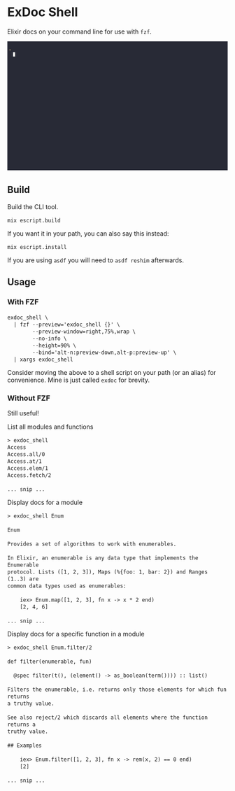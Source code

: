 # ExDoc Shell

Elixir docs on your command line for use with `fzf`.

![demo of ExDoc Shell piped through FZF](assets/demo.gif)

## Build

Build the CLI tool.

```
mix escript.build
```

If you want it in your path, you can also say this instead:

```
mix escript.install
```

If you are using `asdf` you will need to `asdf reshim` afterwards.

## Usage

### With FZF

```
exdoc_shell \
  | fzf --preview='exdoc_shell {}' \
        --preview-window=right,75%,wrap \
        --no-info \
        --height=90% \
        --bind='alt-n:preview-down,alt-p:preview-up' \
  | xargs exdoc_shell
```

Consider moving the above to a shell script on your path (or an alias) for convenience.
Mine is just called `exdoc` for brevity.

### Without FZF
Still useful!

List all modules and functions
```
> exdoc_shell
Access
Access.all/0
Access.at/1
Access.elem/1
Access.fetch/2

... snip ...
```

Display docs for a module
```
> exdoc_shell Enum

Enum

Provides a set of algorithms to work with enumerables.

In Elixir, an enumerable is any data type that implements the Enumerable
protocol. Lists ([1, 2, 3]), Maps (%{foo: 1, bar: 2}) and Ranges (1..3) are
common data types used as enumerables:

    iex> Enum.map([1, 2, 3], fn x -> x * 2 end)
    [2, 4, 6]

... snip ...
```

Display docs for a specific function in a module
```
> exdoc_shell Enum.filter/2

def filter(enumerable, fun)

  @spec filter(t(), (element() -> as_boolean(term()))) :: list()

Filters the enumerable, i.e. returns only those elements for which fun returns
a truthy value.

See also reject/2 which discards all elements where the function returns a
truthy value.

## Examples

    iex> Enum.filter([1, 2, 3], fn x -> rem(x, 2) == 0 end)
    [2]

... snip ...
```
